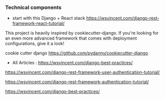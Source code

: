 ### Technical components

- start with this  Django + React stack 
https://wsvincent.com/django-rest-framework-react-tutorial/


This project is heavily inspired by cookiecutter-django. If you're looking for an even more advanced framework that comes with deployment configurations, give it a look!

cookie cutter django https://github.com/pydanny/cookiecutter-django


- All Articles : https://wsvincent.com/django-best-practices/

https://wsvincent.com/django-rest-framework-user-authentication-tutorial/

https://wsvincent.com/django-rest-framework-authentication-tutorial/

https://wsvincent.com/django-best-practices/
